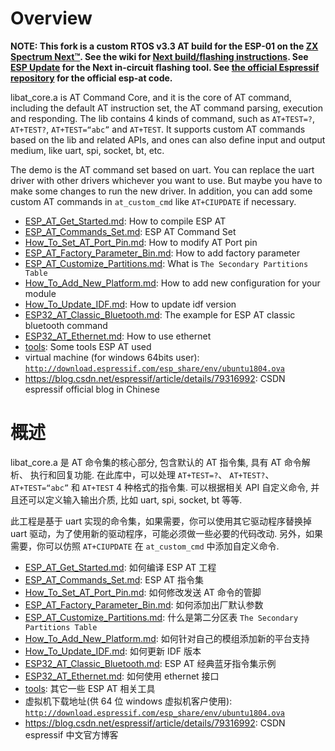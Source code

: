 # Overview

**NOTE: This fork is a custom RTOS v3.3 AT build for the ESP-01 on the [ZX Spectrum Next™](https://www.specnext.com/about/). See the wiki for [Next build/flashing instructions](https://github.com/spugnut/esp-at/wiki/Set-up-ESP8266-build-environment-for-ESP01-and-SDK-3.x). See [ESP Update](https://github.com/Threetwosevensixseven/espupdate) for the Next in-circuit flashing tool. See [the official Espressif repository](https://github.com/espressif/esp-at) for the official esp-at code.**

libat_core.a is AT Command Core, and it is the core of AT command, including the default AT instruction set, the AT command parsing, execution and responding. The lib contains 4 kinds of command, such as `AT+TEST=?`, `AT+TEST?`, `AT+TEST=“abc”` and `AT+TEST`. It supports custom AT commands based on the lib and related APIs, and ones can also define input and output medium, like uart, spi, socket, bt, etc.

The demo is the AT command set based on uart. You can replace the uart driver with other drivers whichever you want to use. But maybe you have to make some changes to run the new driver. In addition, you can add some custom AT commands in `at_custom_cmd` like `AT+CIUPDATE` if necessary.

- [ESP_AT_Get_Started.md](docs/ESP_AT_Get_Started.md): How to compile ESP AT  
- [ESP_AT_Commands_Set.md](docs/ESP_AT_Commands_Set.md): ESP AT Command Set  
- [How_To_Set_AT_Port_Pin.md](docs/How_To_Set_AT_Port_Pin.md): How to modify AT Port pin  
- [ESP_AT_Factory_Parameter_Bin.md](docs/ESP_AT_Factory_Parameter_Bin.md): How to add factory parameter 
- [ESP_AT_Customize_Partitions.md](docs/ESP_AT_Customize_Partitions.md): What is `The Secondary Partitions Table`    
- [How_To_Add_New_Platform.md](docs/How_To_Add_New_Platform.md): How to add new configuration for your module  
- [How_To_Update_IDF.md](docs/How_To_Update_IDF.md): How to update idf version  
- [ESP32_AT_Classic_Bluetooth.md](docs/ESP32_AT_Classic_Bluetooth.md): The example for ESP AT classic bluetooth command  
- [ESP32_AT_Ethernet.md](docs/ESP32_AT_Ethernet.md): How to use ethernet  
- [tools](tools/README.md): Some tools ESP AT used  
- virtual machine (for windows 64bits user): [`http://download.espressif.com/esp_share/env/ubuntu1804.ova`](http://download.espressif.com/esp_share/env/ubuntu1804.ova)
- https://blog.csdn.net/espressif/article/details/79316992: CSDN espressif official blog in Chinese

# 概述
libat_core.a 是 AT 命令集的核心部分, 包含默认的 AT 指令集, 具有 AT 命令解析、 执行和回复功能. 在此库中，可以处理 `AT+TEST=?`、 `AT+TEST?`、 `AT+TEST=“abc”` 和 `AT+TEST` 4 种格式的指令集. 可以根据相关 API 自定义命令, 并且还可以定义输入输出介质, 比如 uart, spi, socket, bt 等等.

此工程是基于 uart 实现的命令集，如果需要，你可以使用其它驱动程序替换掉 uart 驱动，为了使用新的驱动程序，可能必须做一些必要的代码改动. 另外，如果需要，你可以仿照 `AT+CIUPDATE` 在 `at_custom_cmd` 中添加自定义命令.

- [ESP_AT_Get_Started.md](docs/ESP_AT_Get_Started.md): 如何编译 ESP AT 工程  
- [ESP_AT_Commands_Set.md](docs/ESP_AT_Commands_Set.md): ESP AT 指令集  
- [How_To_Set_AT_Port_Pin.md](docs/How_To_Set_AT_Port_Pin.md): 如何修改发送 AT 命令的管脚  
- [ESP_AT_Factory_Parameter_Bin.md](docs/ESP_AT_Factory_Parameter_Bin.md): 如何添加出厂默认参数  
- [ESP_AT_Customize_Partitions.md](docs/ESP_AT_Customize_Partitions.md): 什么是第二分区表 `The Secondary Partitions Table`  
- [How_To_Add_New_Platform.md](docs/How_To_Add_New_Platform.md): 如何针对自己的模组添加新的平台支持  
- [How_To_Update_IDF.md](docs/How_To_Update_IDF.md): 如何更新 IDF 版本  
- [ESP32_AT_Classic_Bluetooth.md](docs/ESP32_AT_Classic_Bluetooth.md): ESP AT 经典蓝牙指令集示例  
- [ESP32_AT_Ethernet.md](docs/ESP32_AT_Ethernet.md): 如何使用 ethernet 接口  
- [tools](tools/README.md): 其它一些 ESP AT 相关工具  
- 虚拟机下载地址(供 64 位 windows 虚拟机客户使用): [`http://download.espressif.com/esp_share/env/ubuntu1804.ova`](http://download.espressif.com/esp_share/env/ubuntu1804.ova)
- https://blog.csdn.net/espressif/article/details/79316992: CSDN espressif 中文官方博客
